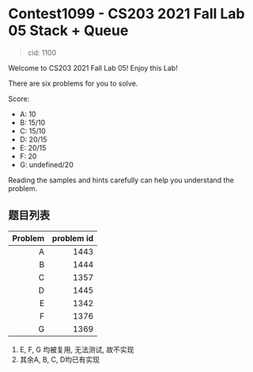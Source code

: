 # Contest1099 - CS203 2021 Fall Lab 05 Stack + Queue

> cid: 1100

Welcome to CS203 2021 Fall Lab 05! Enjoy this Lab!

There are six problems for you to solve.

Score:

+ A: 10
+ B: 15/10
+ C: 15/10
+ D: 20/15
+ E: 20/15
+ F: 20
+ G: undefined/20

Reading the samples and hints carefully can help you understand the problem.

## 题目列表

| Problem | problem id |
|--------:|-----------:|
|       A |       1443 |
|       B |       1444 |
|       C |       1357 |
|       D |       1445 |
|       E |       1342 |
|       F |       1376 |
|       G |       1369 |

1. E, F, G 均被复用, 无法测试, 故不实现
2. 其余A, B, C, D均已有实现
